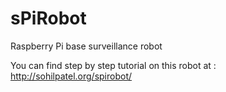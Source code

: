 sPiRobot
========

Raspberry Pi base surveillance robot

You can find step by step tutorial on this robot at : http://sohilpatel.org/spirobot/
